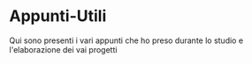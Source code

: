 # Appunti-Utili
Qui sono presenti i vari appunti che ho preso durante lo studio e l'elaborazione dei vai progetti 
